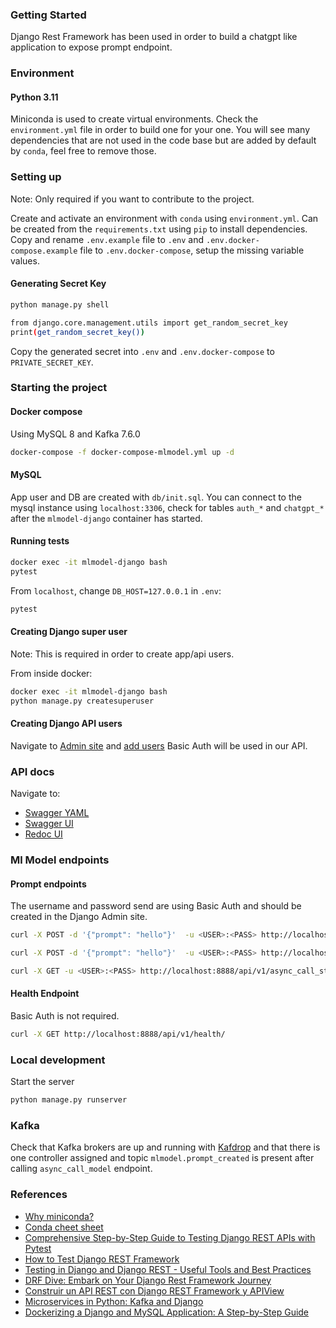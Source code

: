 ### Getting Started

Django Rest Framework has been used in order to build a chatgpt like application to expose prompt endpoint. 

### Environment

#### Python 3.11

Miniconda is used to create virtual environments. Check the `environment.yml` file in order to build one for your one.
You will see many dependencies that are not used in the code base but are added by default by `conda`, feel free to remove those.

### Setting up

Note: Only required if you want to contribute to the project. 

Create and activate an environment with `conda` using `environment.yml`. Can be created from the `requirements.txt` using `pip` to install dependencies.
Copy and rename `.env.example` file to `.env` and `.env.docker-compose.example` file to `.env.docker-compose`, setup the missing variable values.

#### Generating Secret Key

```bash
python manage.py shell

from django.core.management.utils import get_random_secret_key
print(get_random_secret_key())
```

Copy the generated secret into `.env` and `.env.docker-compose` to `PRIVATE_SECRET_KEY`.

### Starting the project

#### Docker compose

Using MySQL 8 and Kafka 7.6.0

```bash
docker-compose -f docker-compose-mlmodel.yml up -d
```

#### MySQL

App user and DB are created with `db/init.sql`. You can connect to the mysql instance using `localhost:3306`, check
for tables `auth_*` and `chatgpt_*` after the `mlmodel-django` container has started.

#### Running tests

```bash
docker exec -it mlmodel-django bash
pytest
```

From `localhost`, change `DB_HOST=127.0.0.1` in `.env`:

```bash
pytest
```

#### Creating Django super user

Note: This is required in order to create app/api users.

From inside docker:

```bash
docker exec -it mlmodel-django bash
python manage.py createsuperuser
```

#### Creating Django API users

Navigate to [Admin site](http://localhost:8888/admin/) and [add users](https://docs.djangoproject.com/en/dev/topics/auth/default/#id6)
Basic Auth will be used in our API.

### API docs

Navigate to:
- [Swagger YAML](http://localhost:8888/api/v1/schema/)
- [Swagger UI](http://localhost:8888/api/v1/schema/swagger-ui/)
- [Redoc UI](http://localhost:8888/api/v1/schema/redoc/)

### Ml Model endpoints

#### Prompt endpoints

The username and password send are using Basic Auth and should be created in the Django Admin site.

```bash
curl -X POST -d '{"prompt": "hello"}'  -u <USER>:<PASS> http://localhost:8888/api/v1/call_model/
```

```bash
curl -X POST -d '{"prompt": "hello"}'  -u <USER>:<PASS> http://localhost:8888/api/v1/async_call_model/
```

```bash
curl -X GET -u <USER>:<PASS> http://localhost:8888/api/v1/async_call_status/<job_id>
```

#### Health Endpoint

Basic Auth is not required.

```bash
curl -X GET http://localhost:8888/api/v1/health/
```

### Local development

Start the server

````bash
python manage.py runserver
````

### Kafka

Check that Kafka brokers are up and running with [Kafdrop](http://localhost:9099/) and that there is one
controller assigned and topic `mlmodel.prompt_created` is present after calling `async_call_model` endpoint.

### References

- [Why miniconda?](https://docs.anaconda.com/free/distro-or-miniconda/)
- [Conda cheet sheet](https://docs.conda.io/projects/conda/en/latest/_downloads/843d9e0198f2a193a3484886fa28163c/conda-cheatsheet.pdf)
- [Comprehensive Step-by-Step Guide to Testing Django REST APIs with Pytest](https://pytest-with-eric.com/pytest-advanced/pytest-django-restapi-testing/)
- [How to Test Django REST Framework](https://apidog.com/articles/how-to-test-django-rest-framework/)
- [Testing in Django and Django REST - Useful Tools and Best Practices](https://www.rootstrap.com/blog/testing-in-django-django-rest-basics-useful-tools-good-practices)
- [DRF Dive: Embark on Your Django Rest Framework Journey](https://medium.com/@ishteaque.workplace/drf-dive-embark-on-your-django-rest-framework-journey-e7cf8ad7499d)
- [Construir un API REST con Django REST Framework y APIView](https://davidcasr.medium.com/construir-un-api-rest-con-django-rest-framework-y-apiview-5ea4b2823307)
- [Microservices in Python: Kafka and Django](https://medium.com/@mansha99/microservices-using-django-and-kafka-3776e8592ef3)
- [Dockerizing a Django and MySQL Application: A Step-by-Step Guide](https://medium.com/@akshatgadodia/dockerizing-a-django-and-mysql-application-a-step-by-step-guide-d4ba181d3de5)
